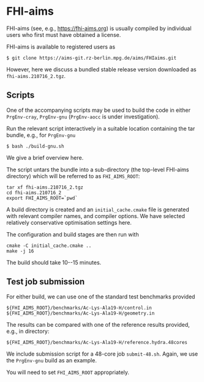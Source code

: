 # FHI-aims

FHI-aims (see, e.g., https://fhi-aims.org) is usually compiled by individual
users who first must have obtained a license.

FHI-aims is available to registered users as

```
$ git clone https://aims-git.rz-berlin.mpg.de/aims/FHIaims.git
```

However, here we discuss a bundled stable release version downloaded as
`fhi-aims.210716_2.tgz`.

## Scripts

One of the accompanying scripts may be used to build the code
in either `PrgEnv-cray`, `PrgEnv-gnu` (`PrgEnv-aocc` is under
investigation).

Run the relevant script interactively in a suitable location containing
the tar bundle, e.g., for `PrgEnv-gnu`
```
$ bash ./build-gnu.sh
```

We give a brief overview here.

The script untars the bundle into a sub-directory (the top-level FHI-aims
directory) which will be referred to as `FHI_AIMS_ROOT`:
```
tar xf fhi-aims.210716_2.tgz
cd fhi-aims.210716_2
export FHI_AIMS_ROOT=`pwd`
```
A build directory is created and an `initial_cache.cmake` file is
generated with relevant compiler names, and compiler options. We
have selected relatively conservative optimisation settings here.

The configuration and build stages are then run with
```
cmake -C initial_cache.cmake ..
make -j 16
```

The build should take 10--15 minutes.


## Test job submission

For either build, we can use one of the standard test benchmarks provided

```
${FHI_AIMS_ROOT}/benchmarks/Ac-Lys-Ala19-H/control.in
${FHI_AIMS_ROOT}/benchmarks/Ac-Lys-Ala19-H/geometry.in
```

The results can be compared with one of the reference results provided, e.g.,
in directory:
```
${FHI_AIMS_ROOT}/benchmarks/Ac-Lys-Ala19-H/reference.hydra.48cores
```

We include submission script for a 48-core job `submit-48.sh`. Again, we use
the `PrgEnv-gnu` build as an example.

You will need to set `FHI_AIMS_ROOT` appropriately.






